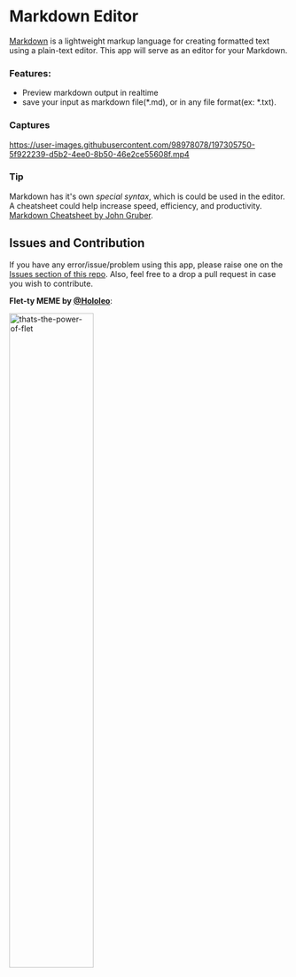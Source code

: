 # Markdown Editor

[Markdown](https://en.wikipedia.org/wiki/Markdown) is a lightweight markup language for creating formatted text using a plain-text editor.
This app will serve as an editor for your Markdown.


### Features:
- Preview markdown output in realtime
- save your input as markdown file(*.md), or in any file format(ex: *.txt).

### Captures
https://user-images.githubusercontent.com/98978078/197305750-5f922239-d5b2-4ee0-8b50-46e2ce55608f.mp4


### Tip
Markdown has it's own _special syntax_, which is could be used in the editor. A cheatsheet could help increase speed, efficiency, and productivity.
[Markdown Cheatsheet by John Gruber](https://daringfireball.net/projects/markdown/syntax).

## Issues and Contribution
If you have any error/issue/problem using this app, please raise one on the [Issues section of this repo]().
Also, feel free to a drop a pull request in case you wish to contribute.

**Flet-ty MEME by [@Hololeo](https://github.com/hololeo)**:

<img src="https://user-images.githubusercontent.com/98978078/195565736-170f1aea-ed0b-433c-ab2d-3a34d23a6994.jpeg" alt="thats-the-power-of-flet" width=55% align="center">
